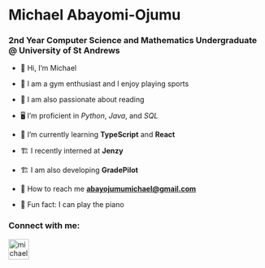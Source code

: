 <h1 align="left">Michael Abayomi-Ojumu</h1>
<h3 align="left">2nd Year Computer Science and Mathematics Undergraduate @ University of St Andrews</h3>

- 👋 Hi, I’m Michael
 
- 💪 I am a gym enthusiast and I enjoy playing sports  

- 📖 I am also passionate about reading  

- 🖥️ I’m proficient in *Python*, *Java*, and *SQL*  

- 🚀 I’m currently learning **TypeScript** and **React**  

- 🏗️ I recently interned at **Jenzy**
  
- 🏗️ I am also developing **GradePilot**
  
- 📧 How to reach me **abayojumumichael@gmail.com**  

- 🎹 Fun fact: I can play the piano 

<h3 align="left">Connect with me:</h3>
<p align="left">
<a href="https://www.linkedin.com/in/michael-abayomi-ojumu/" target="blank"><img align="center" src="https://pngimg.com/uploads/linkedIn/linkedIn_PNG8.png" alt="michael-abayomi-ojumu" height="40" width="40" /></a>
</p>
<!---
abayojumumichael/abayojumumichael is a ✨ special ✨ repository because its `README.md` (this file) appears on your GitHub profile.
You can click the Preview link to take a look at your changes.
--->
